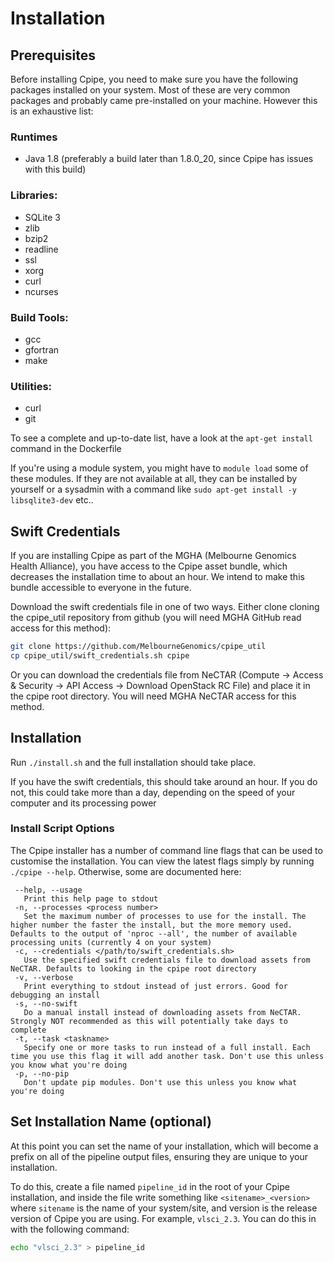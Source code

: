 # Installation

## Prerequisites
Before installing Cpipe, you need to make sure you have the following packages installed on your system. Most of these
are very common packages and probably came pre-installed on your machine. However this is an exhaustive list:

### Runtimes
* Java 1.8 (preferably a build later than 1.8.0_20, since Cpipe has issues with this build)

### Libraries:
* SQLite 3
* zlib
* bzip2
* readline
* ssl
* xorg
* curl
* ncurses

### Build Tools:
* gcc
* gfortran
* make

### Utilities:
* curl
* git 

To see a complete and up-to-date list, have a look at the `apt-get install` command in the Dockerfile

If you're using a module system, you might have to
`module load` some of these modules. If they are not available at all, they can be installed by yourself or a 
sysadmin with a command like `sudo apt-get install -y libsqlite3-dev` etc..

## Swift Credentials
If you are installing Cpipe as part of the MGHA (Melbourne Genomics Health Alliance), you have access to the Cpipe asset 
bundle, which decreases the installation time to about an hour. We intend to make this bundle accessible to everyone
in the future.
 
Download the swift credentials file in one of two ways. Either clone cloning the cpipe_util repository from github (you
will need MGHA GitHub read access for this method):
```bash
git clone https://github.com/MelbourneGenomics/cpipe_util
cp cpipe_util/swift_credentials.sh cpipe
```
Or you can download the credentials file from NeCTAR (Compute → Access & Security → API Access → Download OpenStack RC File) and
place it in the cpipe root directory. You will need MGHA NeCTAR access for this method.

## Installation
Run `./install.sh` and the full installation should take place. 

If you have the swift credentials, this should take around an hour. If you do not, this could take more than a day, depending
on the speed of your computer and its processing power

### Install Script Options
The Cpipe installer has a number of command line flags that can be used to customise the installation. You can view the 
 latest flags simply by running `./cpipe --help`. Otherwise, some are documented here:
 ```
  --help, --usage
    Print this help page to stdout
  -n, --processes <process number>
    Set the maximum number of processes to use for the install. The higher number the faster the install, but the more memory used. Defaults to the output of 'nproc --all', the number of available processing units (currently 4 on your system)
  -c, --credentials </path/to/swift_credentials.sh>
    Use the specified swift credentials file to download assets from NeCTAR. Defaults to looking in the cpipe root directory
  -v, --verbose
    Print everything to stdout instead of just errors. Good for debugging an install
  -s, --no-swift
    Do a manual install instead of downloading assets from NeCTAR. Strongly NOT recommended as this will potentially take days to complete
  -t, --task <taskname>
    Specify one or more tasks to run instead of a full install. Each time you use this flag it will add another task. Don't use this unless you know what you're doing
  -p, --no-pip
    Don't update pip modules. Don't use this unless you know what you're doing
 ```
 
## Set Installation Name (optional)
At this point you can set the name of your installation, which will become a prefix on all of the pipeline output files,
 ensuring they are unique to your installation. 
 
 To do this, create a file named `pipeline_id` in the root of your Cpipe installation, and inside the file write something like
 `<sitename>_<version>` where `sitename` is the name of your system/site, and version is the release version of Cpipe you
 are using. For example, `vlsci_2.3`. You can do this in with the following command:
 ```bash
 echo "vlsci_2.3" > pipeline_id
 ```
 
